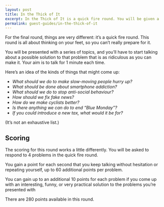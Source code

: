 ```yaml
---
layout: post
title: In the Thick of It
excerpt: In the Thick of It is a quick fire round. You will be given a series of problems and you will have to come up with a one-minute solution on the fly.
permalink: guest-guides/in-the-thick-of-it
---
```


For the final round, things are very different: it’s a quick fire round. This round is all about thinking on your feet, so you can’t really prepare for it. 

You will be presented with a series of topics, and you’ll have to start talking about a possible solution to that problem that is as ridiculous as you can make it. Your aim is to talk for 1 minute each time. 

Here’s an idea of the kinds of things that might come up:

- *What should we do to make slow-moving people hurry up?*
- *What should be done about smartphone addiction?*
- *What should we do to stop anti-social behaviour?*
- *How should we fix fake news?*
- *How do we make cyclists better?*
- *Is there anything we can do to end “Blue Monday”?*
- *If you could introduce a new tax, what would it be for?*

(It’s not an exhaustive list.)

## Scoring 

The scoring for this round works a little differently. You will be asked to respond to 4 problems in the quick fire round.

You gain a point for each second that you keep talking without hesitation or repeating yourself, up to 60 additional points per problem.

You can gain up to an additional 10 points for each problem if you come up with an interesting, funny, or very practical solution to the problems you’re presented with

There are 280 points available in this round.
